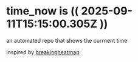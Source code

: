 # time_now is (( 2025-09-11T15:15:00.305Z ))

an automated repo that shows the currnent time

inspired by [breakingheatmap](https://github.com/breakingheatmap/breakingheatmap)